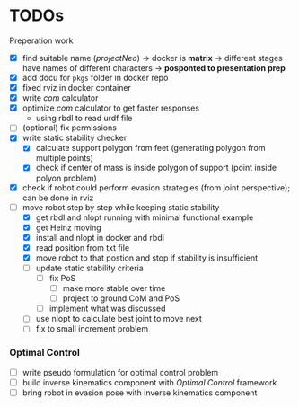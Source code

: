 # TODOs
 Preperation work
- [x] find suitable name (*projectNeo*)
        -> docker is **matrix**
        -> different stages have names of different characters
        -> **posponted to presentation prep**
- [x] add docu for `pkgs` folder in docker repo
- [x] fixed rviz in docker container
- [x] write *com* calculator
- [x] optimize *com* calculator to get faster responses
    - using rbdl to read urdf file
- [ ] (optional) fix permissions
- [x] write static stability checker
    - [x] calculate support polygon from feet (generating polygon from multiple points)
    - [x] check if center of mass is inside polygon of support (point inside polyon problem)
- [x] check if robot could perform evasion strategies (from joint perspective); can be done in rviz
- [ ] move robot step by step while keeping static stability
    - [x] get rbdl and nlopt running with minimal functional example
    - [x] get Heinz moving
    - [x] install and nlopt in docker and rbdl
    - [x] read position from txt file
    - [x] move robot to that postion and stop if stability is insufficient
    - [ ] update static stability criteria
        - [ ] fix PoS
            - [ ] make more stable over time
            - [ ] project to ground CoM and PoS
        - [ ] implement what was discussed
    - [ ] use nlopt to calculate best joint to move next
    - [ ] fix to small increment problem
### Optimal Control
- [ ] write pseudo formulation for optimal control problem
- [ ] build inverse kinematics component with *Optimal Control* framework
- [ ] bring robot in evasion pose with inverse kinematics component
